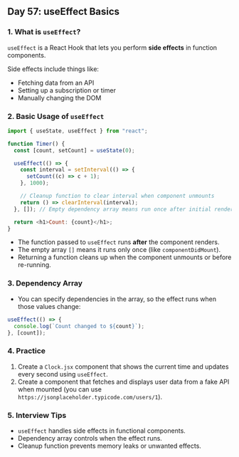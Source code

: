 ## Day 57: useEffect Basics

### 1. What is `useEffect`?

`useEffect` is a React Hook that lets you perform **side effects** in function components.

Side effects include things like:

- Fetching data from an API
- Setting up a subscription or timer
- Manually changing the DOM

### 2. Basic Usage of `useEffect`

```javascript
import { useState, useEffect } from "react";

function Timer() {
  const [count, setCount] = useState(0);

  useEffect(() => {
    const interval = setInterval(() => {
      setCount((c) => c + 1);
    }, 1000);

    // Cleanup function to clear interval when component unmounts
    return () => clearInterval(interval);
  }, []); // Empty dependency array means run once after initial render

  return <h1>Count: {count}</h1>;
}
```

- The function passed to `useEffect` runs **after** the component renders.
- The empty array `[]` means it runs only once (like `componentDidMount`).
- Returning a function cleans up when the component unmounts or before re-running.

### 3. Dependency Array

- You can specify dependencies in the array, so the effect runs when those values change:

```javascript
useEffect(() => {
  console.log(`Count changed to ${count}`);
}, [count]);
```

### 4. Practice

<div class="practice">

1. Create a `Clock.jsx` component that shows the current time and updates every second using `useEffect`.
2. Create a component that fetches and displays user data from a fake API when mounted (you can use `https://jsonplaceholder.typicode.com/users/1`).

</div>

### 5. Interview Tips

- `useEffect` handles side effects in functional components.
- Dependency array controls when the effect runs.
- Cleanup function prevents memory leaks or unwanted effects.
